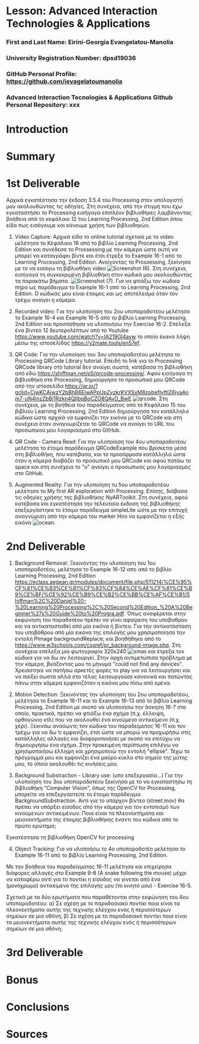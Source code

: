 # Lesson: Advanced Interaction Technologies & Applications

### First and Last Name: Eirini-Georgia Evangelatou-Manolia
### University Registration Number: dpsd19036
### GitHub Personal Profile: https://github.com/ievagelatoumanolia
### Advanced Interaction Tecnologies & Applications Github Personal Repository: xxx

# Introduction

# Summary


# 1st Deliverable

Αρχικά εγκατέστησα την έκδοση 3.5.4 του Processing στον υπολογιστή μου ακολουθώντας τις οδηγίες. Στη συνέχεια, από την στιγμή που έχω εγκαταστήσει το Processing εισήγαγα επιπλέον βιβλιοθήκες λαμβάνοντας βοήθεια από το κεφάλαιο 12 του Learning Processing, 2nd Edition όπου είδα πως εισάγουμε και κάνουμε χρήση των βιβλιοθηκών.

1. Video Capture:
Αρχικά είδα το online tutorial σχετικά με το video μελέτησα το Κεφάλαιο 16 από το βιβλίο Learning Processing, 2nd Edition και συνέδεσα το Prossessing με την κάμερα ώστε αυτή να μπορεί να καταγράφει βίντε και έτσι έτρεξε το Example 16-1 από το Learning Processing, 2nd Edition. Ανοίγοντας το Prossessing, ξεκίνησα με το να εισάγω τη βιβλιοθήκη video ![Screenshot (6)](https://user-images.githubusercontent.com/101421118/199825259-d0b53cd0-c1f9-4afe-abfc-9eb9efa9fc0f.png). Στη συνέχεια, εισήγαγα τη συγκεκριμένη βιβλιοθήκη στον κώδικά μου ακολουθώντας τα παρακάτω βήματα.
![Screenshot (7)](https://user-images.githubusercontent.com/101421118/199826234-97dd4490-4ceb-4730-a0d1-34c42449c260.png).
Για να φτιάξω τον κώδικα πήρα ως παράδειγμα το Example 16-1 από το Learning Processing, 2nd Edition. Ο κώδικάς μου είναι έτοιμος και ως αποτέλεσμα όταν τον τρέχω ανοίγει η κάμερα.

2. Recorded video:
Για την υλοποίηση του 2ου υποπαραδοτέου μελέτησα το Example 16-4 και Example 16-5 από το βιβλίο Learning Processing, 2nd Edition και προσπάθησα να υλοποιήσω την Exercise 16-2. Επέλεξα ένα βίντεο 12 δευτερολέπτων από το Youtube https://www.youtube.com/watch?v=IA219Gl4avw το οποίο έκανα λήψη μέσω της ιστοσελίδας https://y2mate.tools/en57ef. 

3. QR Code:
Για την υλοποίηση του 3ου υποπαραδοτέου μελέτησα το Processing QRCode Library tutorial. Επειδή το link για το Processing QRCode library στο tutorial δεν ανοίγει σωστά, κατέβασα τη βιβλιοθήκη από εδώ https://shiffman.net/p5/qrcode-processing/. Αφού εισήγαγα τη βιβλιοθήκη στο Processing, δημιούργησα το προσωπικό μου QRCode από την ιστοσελίδα https://qr.io/?gclid=CjwKCAjwzY2bBhB6EiwAPpUpZvzkrKVXSxM8zpbefIvftlZ6jvaAnm7-uN4lnzZbBj1Rzkn4QIlbqBoCZO8QAvD_BwE
![qrcode](https://user-images.githubusercontent.com/101421118/199831716-93c24664-659f-46b1-87d2-5bf73d0f1be6.png).
Στη συνέχεια, με τη βοήθεια του παραδείγματος από το Κεφάλαιο 15 του βιβλίου Learning Processing, 2nd Edition δημιούργησα τον κατάλληλο κώδικα ώστε αρχικά να εμφανίζει την εικόνα με το QRCode και στη συνέχεια όταν αναγνωρίζεται το QRCode να ανοίγει το URL του προσωπικού μου λογαριασμού στο GitHub.

4. QR Code - Camera Read:
Για την υλοποίηση του 4ου υποπαραδοτέου μελέτησα το έτοιμο παράδειγμα QRCodeExample που βρίσκεται μέσα στη βιβλιοθήκη, που κατέβασα, και το προσάρμοσα κατάλληλα ώστε όταν η κάμερα διαβάζει το προσωπικό μου QRCode και αφού πατάω το space και στη συνέχεια το "o" ανοίγει ο προσωπικός μου λογαριασμός στο GitHub.

5. Augmented Reality:
Για την υλοποίηση τυ 5ου υποπαραδοτέου μελέτησα το My first AR exploration with Processing. Επίσης, διάβασα τις οδηγίες χρήσης της βιβλιοθήκης NyARToolkit. Στη συνέχεια, αφού κατέβασα και εγκατέστησα την τελευταία έκδοση της βιβλιοθήκης επεξεργάστηκα το έτοιμο παράδειγμα simpleLite ώστε με την επιτυχή αναγνώριση από την κάμερα του marker Hiro να εμφανίζεται η εξής εικόνα ![ocean](https://user-images.githubusercontent.com/101421118/199833102-e77d2acd-5918-47d9-bb8d-cb25f7ee5863.jpg).


# 2nd Deliverable

1. Background Removal:
Ξεκινόντας την υλοποίηση του 1ου υποπαραδοτέου, μελέτησα το Εxample 16-12 απο από το βιβλίο Learning Processing, 2nd Edition https://eclass.aegean.gr/modules/document/file.php/511214/%CE%95%CF%81%CE%B3%CE%B1%CF%83%CF%84%CE%AE%CF%81%CE%B9%CE%BF/%CE%92%CE%B9%CE%B2%CE%BB%CE%AF%CE%B1/Shiffman%2C%20Daniel%20-%20Learning%20Processing%2C%20Second%20Edition_%20A%20Beginner%27s%20Guide%20to%20Progra.pdf.
Όπως αναφέρεται στην εκφώνηση του παραδοτέου πρέπει να γίνει αφαίρεση του υποβαθρου και να αντικατασταθεί από μία εικόνα ή βίντεο. Για την αντικατάσταση του υποβάθρου από μία εικόνα της επιλογής μου χρησιμοποίησα την εντολή PImage backgroundReplace; και βοηθήθηκα από το https://www.w3schools.com/cssref/pr_background-image.php. Στη συνέχεια επέλεξα μία φωτογραφία 320x240  ![xmas](https://user-images.githubusercontent.com/101421118/205352143-a5923937-4caa-4cda-b903-cd2ea6358d48.jpg) και έτρεξα τον κώδικα για να δω αν λειτουργεί. Στην αρχή αντιμετώπισα πρόβλημα με την κάμερα, βγάζοντας μου το μήνυμα "could not find any devices". Χρειάστηκε να πατήσω αρκετές φορές το play για να λειτουργήσει και να παίξει σωστά αλλά στο τέλος λειτουργούσε κανονικά και πατώντας πάνω στην κάμερα εμφανιζόταν η εικόνα μου πίσω από εμένα. 

2. Motion Detection:
Ξεκινόντας την υλοποίηση του 2ου υποπαραδοτέου, μελέτησα το Example 16-11 και το Example 16-13 από το βιβλίο Learning Processing, 2nd Edition με σκοπό να υλοποιήσω την άσκηση 16-7 στο οποίο, πρακτικά, πρέπει να φτιάξω ένα σχήμα (π.χ. έλλειψη, ορθογώνιο κτλ) που να ακολουθεί ένα κινούμενο αντικείμενο (π.χ. χέρι). Ξεκινάω αναύωντς τον κώδικα του παραδείματος 16-11 και τον τρέχω για να δω τι εμφανίζει, έτσι ώστε να μπορώ να προχωρήσω στις κατάλληλες αλλαγές και διαφοροποιήσει με σκοπό να επιτύχω να δημιουργήσω ένα σχήμα. Στην προκειμένη περίπτωση επιλέγω να χρησιμοποιήσω έλληψη και χρησιμοποιώ την εντολή "ellipse". Τέχω το πρόγραμμά μου και εμφανίζει ένα μαύρο κύκλο στο σημείο της μύτης μου, το οποίο ακολουθέι τις κινήσεις μου. 

3. Background Substraction - Library use: (υπο επεξεργασία...)
Για την υλοποίηση του 3ου υποπαραδοτέου ξεκίνησα με το να εγκαταστήσω τη βιβλιοθήκη "Computer Vision", όπως της OpenCV for Processing, μπορείτε να επεξεργαστείτε το έτοιμο παράδειγμα BackgroundSubstraction. Αντί για το υπάρχον βίντεο (street.mov) θα πρέπει να υπάρξει είσοδος από την κάμερα για τον εντοπισμό των κινούμενων αντικειμένων. Ποια είναι τα πλεονεκτήματα και μειονεκτήματα της έτοιμης βιβλιοθήκης έναντι του κώδικα από το πρώτο ερώτημα;

Εγκατέστησα τη βιβλιοθήκη OpenCV for processing 


4. Object Tracking:
Για να υλοποήσω το 4ο υποπαραδοτέο μελέτησα το Example 16-11 από το βιβλίο Learning Processing, 2nd Edition.

Με την βοήθεια του παραδείγματος 16-11 μελέτησα και επιχείρησα διάφορες αλλαγές στο Example 9-8 (A snake following the mouse) μέχρι να καταφέρω αντί για το ποντίκι η είσοδος να γίνεται από ένα (μονόχρωμο) αντικείμενο της επιλογής μου (το κινητό μου) - Exercise 16-5.

Σχετικά με τα δύο ερωτήματα που παραθέτονται στην εκφώνηση του 4ου υποπαραδοτέου:
α) Σε σχέση με το παραδοσιακό ποντίκι ποια είναι τα πλεονεκτήματα αυτής της τεχνικής ελέγχου ενός ή περισσότερων σημείων σε μια οθόνη;
β) Σε σχέση με το παραδοσιακό ποντίκι ποια είναι τα μειονεκτήματα αυτής της τεχνικής ελέγχου ενός ή περισσότερων σημείων σε μια οθόνη;

# 3rd Deliverable 


# Bonus 


# Conclusions


# Sources
